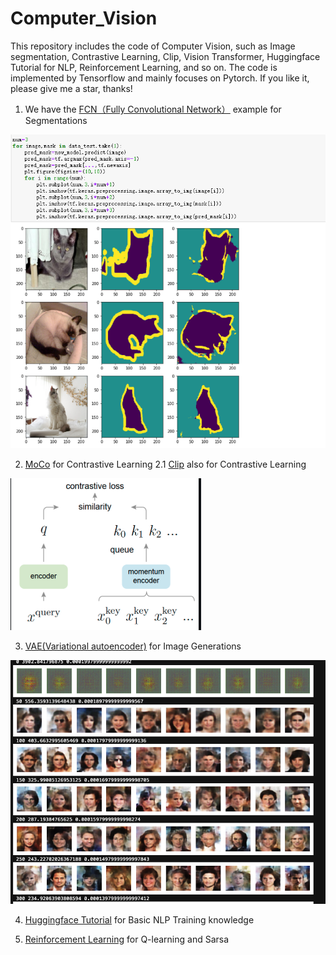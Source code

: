 # Computer_Vision
This repository includes the code of Computer Vision, such as Image segmentation, Contrastive Learning, Clip, Vision Transformer, Huggingface Tutorial for NLP, Reinforcement Learning, and so on. The code is implemented by Tensorflow and mainly focuses on Pytorch. If you like it, please give me a star, thanks!


1. We have the [FCN（Fully Convolutional Network）](https://github.com/Geeksongs/Computer_Vision/tree/master/Semantic%20segmentation/FCN) example for Segmentations
 
![123](https://github.com/Geeksongs/Computer_vision/blob/master/Semantic%20segmentation/FCN/123.png)


2. [MoCo](https://github.com/Geeksongs/Computer_Vision/tree/master/MoCo) for Contrastive Learning
   2.1 [Clip](https://github.com/Geeksongs/Computer_Vision/tree/master/Clip) also for Contrastive Learning

![123](https://github.com/Geeksongs/Computer_Vision/blob/master/MoCo/15181748114856_.pic.jpg)

3. [VAE(Variational autoencoder)](https://github.com/Geeksongs/Computer_Vision/tree/master/VAE) for Image Generations  

![123](https://github.com/Geeksongs/Computer_Vision/blob/master/VAE/15161748114494_.pic_hd.jpg)


4. [Huggingface Tutorial](https://github.com/Geeksongs/Computer_Vision/tree/master/huggingface) for Basic NLP Training knowledge 

5. [Reinforcement Learning](https://github.com/Geeksongs/Computer_Vision/tree/master/Reinforcement%20learning) for Q-learning and Sarsa
